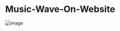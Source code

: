 # Music-Wave-On-Website
![image](https://user-images.githubusercontent.com/59414164/130509863-5c7bd89a-a27b-491d-9b47-5275c5f0ee42.png)
